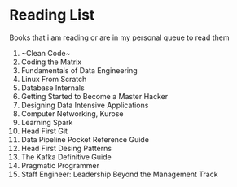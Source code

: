 # Reading List
Books that i am reading or are in my personal queue to read them

1. ~Clean Code~
2. Coding the Matrix
3. Fundamentals of Data Engineering
4. Linux From Scratch
5. Database Internals
6. Getting Started to Become a Master Hacker
7. Designing Data Intensive Applications
8. Computer Networking, Kurose
9. Learning Spark
10. Head First Git
11. Data Pipeline Pocket Reference Guide
12. Head First Desing Patterns
13. The Kafka Definitive Guide
14. Pragmatic Programmer
15. Staff Engineer: Leadership Beyond the Management Track
